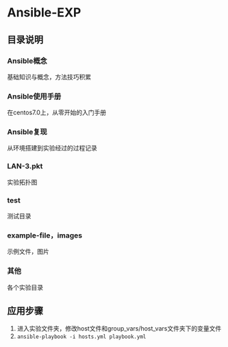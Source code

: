 # Ansible-EXP

## 目录说明

### Ansible概念

基础知识与概念，方法技巧积累

### Ansible使用手册

在centos7.0上，从零开始的入门手册

### Ansible复现

从环境搭建到实验经过的过程记录

### LAN-3.pkt

实验拓扑图

### test

测试目录

### example-file，images

示例文件，图片

### 其他

各个实验目录



## 应用步骤

1. 进入实验文件夹，修改host文件和group_vars/host_vars文件夹下的变量文件
2. `ansible-playbook -i hosts.yml playbook.yml`